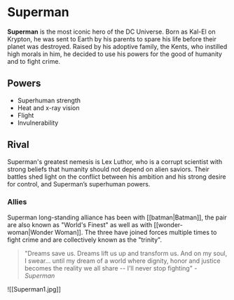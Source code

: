 # Superman

**Superman** is the most iconic hero of the DC Universe. Born as Kal-El on Krypton, he was sent to Earth by his parents to spare his life before their planet was destroyed. Raised by his adoptive family, the Kents, who instilled high morals in him, he decided to use his powers for the good of humanity and to fight crime.

## Powers
- Superhuman strength
- Heat and x-ray vision
- Flight
- Invulnerability

## Rival
Superman's greatest nemesis is Lex Luthor, who is a corrupt scientist with strong beliefs that humanity should not depend on alien saviors. Their battles shed light on the conflict between his ambition and his strong desire for control, and Superman’s superhuman powers.

### Allies
Superman long-standing alliance has been with [[batman|Batman]], the pair are also known as "World's Finest" as well as with [[wonder-woman|Wonder Woman]]. The three have joined forces multiple times to fight crime and are collectively known as the "trinity".

> "Dreams save us. Dreams lift us up and transform us. And on my soul, I swear... until my dream of a world where dignity, honor and justice becomes the reality we all share -- I'll never stop fighting" - *Superman*


![[Superman1.jpg]]